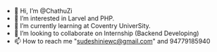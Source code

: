 - 👋 Hi, I’m @ChathuZi
- 👀 I’m interested in Larvel and PHP.
- 🌱 I’m currently learning at Coventry UniverSity.
- 💞️ I’m looking to collaborate on Internship (Backend Developing)
- 📫 How to reach me "sudeshiniewc@gmail.com" and 94779185940

<!---
ChathuZi/ChathuZi is a ✨ special ✨ repository because its `README.md` (this file) appears on your GitHub profile.
You can click the Preview link to take a look at your changes.
--->
